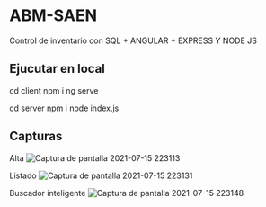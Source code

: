 # ABM-SAEN
Control de inventario con SQL + ANGULAR + EXPRESS Y NODE JS

## Ejucutar en local

cd client
npm i
ng serve

cd server
npm i
node index.js


## Capturas

Alta
![Captura de pantalla 2021-07-15 223113](https://user-images.githubusercontent.com/44885834/125879342-b6b63008-4b27-4b65-a5be-570272c3cbec.png)

Listado
![Captura de pantalla 2021-07-15 223131](https://user-images.githubusercontent.com/44885834/125879344-105dad5b-93be-4de2-b6de-b08aa40c8050.png)

Buscador inteligente
![Captura de pantalla 2021-07-15 223148](https://user-images.githubusercontent.com/44885834/125879347-10f753d0-a2bb-4f07-b7d8-1fc9ec30607f.png)
